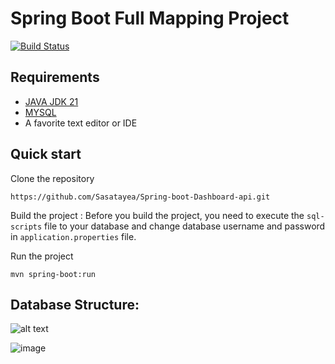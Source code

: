 # Spring Boot Full Mapping Project

[![Build Status](https://travis-ci.org/joemccann/dillinger.svg?branch=master)](https://travis-ci.org/joemccann/dillinger)
## Requirements

- [JAVA JDK 21](https://www.oracle.com/java/technologies/javase/jdk21-archive-downloads.html)
-  [MYSQL](https://www.mysql.com/)
- A favorite text editor or IDE

## Quick start
 Clone the repository

    https://github.com/Sasatayea/Spring-boot-Dashboard-api.git
 Build the project : Before you build the project, you need to execute the `sql-scripts` file to your database and change database username and password in `application.properties` file.

 Run the project
    
    mvn spring-boot:run

## Database Structure:

![alt text](https://i.pinimg.com/736x/eb/80/ce/eb80ceb26863a3be30e5655937f5fd44.jpg "Title")

![image](https://github.com/user-attachments/assets/899fc0f9-a2b5-4f2d-955d-4d7c3c780a89)


